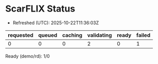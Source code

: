 ﻿# ScarFLIX Status

* Refreshed (UTC): 2025-10-22T11:36:03Z

| requested | queued | caching | validating | ready | failed |
|-----------|--------|---------|------------|-------|--------|
| 0 | 0 | 0 | 2 | 0 | 1 |

Ready (demo/rd): 1/0
